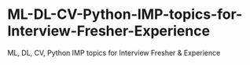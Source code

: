 # ML-DL-CV-Python-IMP-topics-for-Interview-Fresher-Experience
ML, DL, CV, Python IMP topics for Interview Fresher &amp; Experience  
